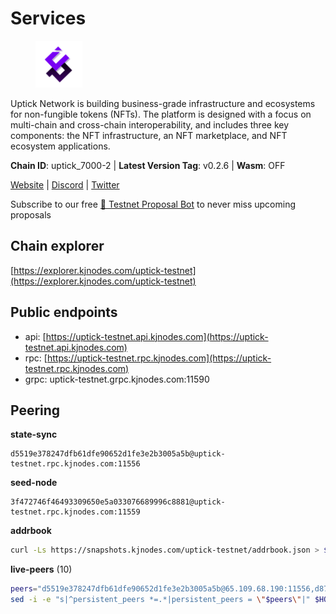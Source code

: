 # Services

<figure><img src="https://raw.githubusercontent.com/kj89/cosmos-images/main/logos/uptick.png" alt=""><figcaption></figcaption></figure>

Uptick Network is building business-grade infrastructure and  ecosystems for non-fungible tokens (NFTs). The platform is  designed with a focus on multi-chain and cross-chain interoperability,  and includes three key components: the NFT infrastructure, an NFT  marketplace, and NFT ecosystem applications.

**Chain ID**: uptick_7000-2 | **Latest Version Tag**: v0.2.6 | **Wasm**: OFF

[Website](https://uptick.network) | [Discord](https://discord.gg/UzeHS7fu5H) | [Twitter](https://twitter.com/uptickproject)



Subscribe to our free [🤖 Testnet Proposal Bot](https://t.me/kjnodes_testnet_proposal_bot) to never miss upcoming proposals


## Chain explorer
[https://explorer.kjnodes.com/uptick-testnet](https://explorer.kjnodes.com/uptick-testnet)

## Public endpoints

* api: [https://uptick-testnet.api.kjnodes.com](https://uptick-testnet.api.kjnodes.com)
* rpc: [https://uptick-testnet.rpc.kjnodes.com](https://uptick-testnet.rpc.kjnodes.com)
* grpc: uptick-testnet.grpc.kjnodes.com:11590

## Peering

**state-sync**

```text
d5519e378247dfb61dfe90652d1fe3e2b3005a5b@uptick-testnet.rpc.kjnodes.com:11556
```

**seed-node**

```text
3f472746f46493309650e5a033076689996c8881@uptick-testnet.rpc.kjnodes.com:11559
```

**addrbook**
```bash
curl -Ls https://snapshots.kjnodes.com/uptick-testnet/addrbook.json > $HOME/.uptickd/config/addrbook.json
```

**live-peers** (10)
```bash
peers="d5519e378247dfb61dfe90652d1fe3e2b3005a5b@65.109.68.190:11556,d8777278648d8fc93800692a8b96a7f104df4f9a@194.163.135.127:26656,7849e4320385434b0828a3e0206a3b69767393f6@65.109.91.227:26656,db09e85b73c4be1cab07f41422912ccad2aa5744@185.198.27.109:15656,878101ab9ad2402bfd700a3da58223778461c753@185.245.182.152:26656,e24bde7fe207160442fe6b93ee376a739def5757@51.222.248.153:26656,7a4f1c0baa2ff31c02163fb658c4eb8d119193c7@95.214.52.173:18656,9b7b2fb9d1416f9feadf5a58b29de0bc150d974d@65.109.89.5:30656,b9d3fe835ded0b93c39befad43fb3c4964ae740f@91.195.101.100:26656,86f50af23369997882ca3988eabeba998b4f07cc@65.109.92.79:10656"
sed -i -e "s|^persistent_peers *=.*|persistent_peers = \"$peers\"|" $HOME/.uptickd/config/config.toml
```
